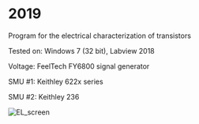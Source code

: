 # 2019
Program for the electrical characterization of transistors

Tested on: Windows 7 (32 bit), Labview 2018

Voltage: FeelTech FY6800 signal generator

SMU #1: Keithley 622x series

SMU #2: Keithley 236

![EL_screen](https://user-images.githubusercontent.com/73600288/122311182-eb0fb180-cf11-11eb-8cf6-ad6af82b5af2.PNG)
